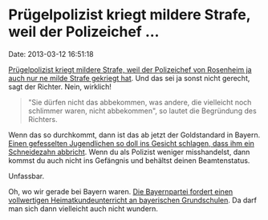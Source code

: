 Prügelpolizist kriegt mildere Strafe, weil der Polizeichef \...
===============================================================

Date: 2013-03-12 16:51:18

[Prügelpolizist kriegt mildere Strafe, weil der Polizeichef von
Rosenheim ja auch nur ne milde Strafe gekriegt
hat](http://sz.de/1.1621600). Und das sei ja sonst nicht gerecht, sagt
der Richter. Nein, wirklich!

> \"Sie dürfen nicht das abbekommen, was andere, die vielleicht noch
> schlimmer waren, nicht abbekommen\", so lautet die Begründung des
> Richters.

Wenn das so durchkommt, dann ist das ab jetzt der Goldstandard in
Bayern. [Einen gefesselten Jugendlichen so doll ins Gesicht schlagen,
dass ihm ein Schneidezahn abbricht](http://blog.fefe.de/?ts=ae4b897f).
Wenn du als Polizist weniger misshandelst, dann kommst du auch nicht ins
Gefängnis und behältst deinen Beamtenstatus.

Unfassbar.

Oh, wo wir gerade bei Bayern waren. [Die Bayernpartei fordert einen
vollwertigen Heimatkundeunterricht an bayerischen
Grundschulen](http://landesverband.bayernpartei.de/2013/scheiss-seo-immer-grundschulen).
Da darf man sich dann vielleicht auch nicht wundern.
